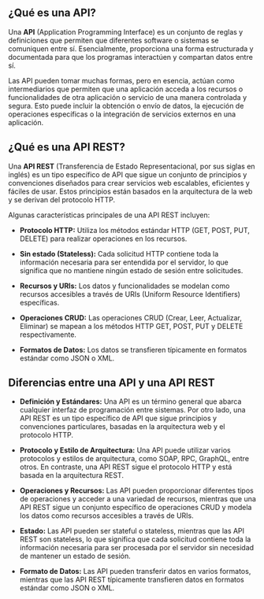 ## ¿Qué es una API?

Una **API** (Application Programming Interface) es un conjunto de reglas y definiciones que permiten que diferentes software o sistemas se comuniquen entre sí. Esencialmente, proporciona una forma estructurada y documentada para que los programas interactúen y compartan datos entre sí.

Las API pueden tomar muchas formas, pero en esencia, actúan como intermediarios que permiten que una aplicación acceda a los recursos o funcionalidades de otra aplicación o servicio de una manera controlada y segura. Esto puede incluir la obtención o envío de datos, la ejecución de operaciones específicas o la integración de servicios externos en una aplicación.

## ¿Qué es una API REST?

Una **API REST** (Transferencia de Estado Representacional, por sus siglas en inglés) es un tipo específico de API que sigue un conjunto de principios y convenciones diseñados para crear servicios web escalables, eficientes y fáciles de usar. Estos principios están basados en la arquitectura de la web y se derivan del protocolo HTTP.

Algunas características principales de una API REST incluyen:

- **Protocolo HTTP:** Utiliza los métodos estándar HTTP (GET, POST, PUT, DELETE) para realizar operaciones en los recursos.
  
- **Sin estado (Stateless):** Cada solicitud HTTP contiene toda la información necesaria para ser entendida por el servidor, lo que significa que no mantiene ningún estado de sesión entre solicitudes.

- **Recursos y URIs:** Los datos y funcionalidades se modelan como recursos accesibles a través de URIs (Uniform Resource Identifiers) específicas.

- **Operaciones CRUD:** Las operaciones CRUD (Crear, Leer, Actualizar, Eliminar) se mapean a los métodos HTTP GET, POST, PUT y DELETE respectivamente.

- **Formatos de Datos:** Los datos se transfieren típicamente en formatos estándar como JSON o XML.

## Diferencias entre una API y una API REST

- **Definición y Estándares:** Una API es un término general que abarca cualquier interfaz de programación entre sistemas. Por otro lado, una API REST es un tipo específico de API que sigue principios y convenciones particulares, basadas en la arquitectura web y el protocolo HTTP.

- **Protocolo y Estilo de Arquitectura:** Una API puede utilizar varios protocolos y estilos de arquitectura, como SOAP, RPC, GraphQL, entre otros. En contraste, una API REST sigue el protocolo HTTP y está basada en la arquitectura REST.

- **Operaciones y Recursos:** Las API pueden proporcionar diferentes tipos de operaciones y acceder a una variedad de recursos, mientras que una API REST sigue un conjunto específico de operaciones CRUD y modela los datos como recursos accesibles a través de URIs.

- **Estado:** Las API pueden ser stateful o stateless, mientras que las API REST son stateless, lo que significa que cada solicitud contiene toda la información necesaria para ser procesada por el servidor sin necesidad de mantener un estado de sesión.

- **Formato de Datos:** Las API pueden transferir datos en varios formatos, mientras que las API REST típicamente transfieren datos en formatos estándar como JSON o XML.